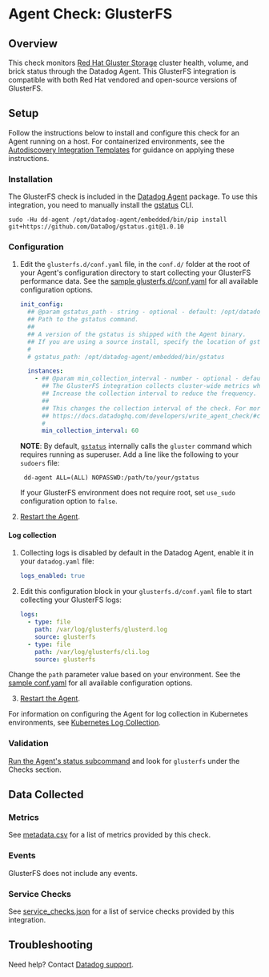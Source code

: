# Agent Check: GlusterFS

## Overview

This check monitors [Red Hat Gluster Storage][1] cluster health, volume, and brick status through the Datadog Agent.
This GlusterFS integration is compatible with both Red Hat vendored and open-source versions of GlusterFS.

## Setup

Follow the instructions below to install and configure this check for an Agent running on a host. For containerized environments, see the [Autodiscovery Integration Templates][2] for guidance on applying these instructions.

### Installation

The GlusterFS check is included in the [Datadog Agent][3] package. To use this integration, you need to manually install the [gstatus][5] CLI.

```text
sudo -Hu dd-agent /opt/datadog-agent/embedded/bin/pip install git+https://github.com/DataDog/gstatus.git@1.0.10
```

### Configuration

1. Edit the `glusterfs.d/conf.yaml` file, in the `conf.d/` folder at the root of your Agent's configuration directory to start collecting your GlusterFS performance data. See the [sample glusterfs.d/conf.yaml][4] for all available configuration options.

   ```yaml
   init_config:
     ## @param gstatus_path - string - optional - default: /opt/datadog-agent/embedded/bin/gstatus
     ## Path to the gstatus command.
     ##
     ## A version of the gstatus is shipped with the Agent binary.
     ## If you are using a source install, specify the location of gstatus.
     #
     # gstatus_path: /opt/datadog-agent/embedded/bin/gstatus

     instances:
       - ## @param min_collection_interval - number - optional - default: 60
         ## The GlusterFS integration collects cluster-wide metrics which can put additional workload on the server.
         ## Increase the collection interval to reduce the frequency.
         ##
         ## This changes the collection interval of the check. For more information, see:
         ## https://docs.datadoghq.com/developers/write_agent_check/#collection-interval
         #
         min_collection_interval: 60
   ```

   **NOTE**: By default, [`gstatus`][5] internally calls the `gluster` command which requires running as superuser. Add a line like the following to your `sudoers` file:

   ```text
    dd-agent ALL=(ALL) NOPASSWD:/path/to/your/gstatus
   ```

   If your GlusterFS environment does not require root, set `use_sudo` configuration option to `false`.

2. [Restart the Agent][6].

#### Log collection

1. Collecting logs is disabled by default in the Datadog Agent, enable it in your `datadog.yaml` file:

   ```yaml
   logs_enabled: true
   ```

2. Edit this configuration block in your `glusterfs.d/conf.yaml` file to start collecting your GlusterFS logs:

   ```yaml
   logs:
     - type: file
       path: /var/log/glusterfs/glusterd.log
       source: glusterfs
     - type: file
       path: /var/log/glusterfs/cli.log
       source: glusterfs
   ```

Change the `path` parameter value based on your environment. See the [sample conf.yaml][4] for all available configuration options.

3. [Restart the Agent][6].

For information on configuring the Agent for log collection in Kubernetes environments, see [Kubernetes Log Collection][7].

### Validation

[Run the Agent's status subcommand][8] and look for `glusterfs` under the Checks section.

## Data Collected

### Metrics

See [metadata.csv][9] for a list of metrics provided by this check.

### Events

GlusterFS does not include any events.

### Service Checks

See [service_checks.json][10] for a list of service checks provided by this integration.

## Troubleshooting

Need help? Contact [Datadog support][11].

[1]: https://www.redhat.com/en/technologies/storage/gluster
[2]: https://docs.datadoghq.com/agent/kubernetes/integrations/
[3]: https://app.datadoghq.com/account/settings/agent/latest
[4]: https://github.com/DataDog/integrations-core/blob/master/glusterfs/datadog_checks/glusterfs/data/conf.yaml.example
[5]: https://github.com/gluster/gstatus#install
[6]: https://docs.datadoghq.com/agent/guide/agent-commands/#start-stop-and-restart-the-agent
[7]: https://docs.datadoghq.com/agent/kubernetes/log/
[8]: https://docs.datadoghq.com/agent/guide/agent-commands/#agent-status-and-information
[9]: https://github.com/DataDog/integrations-core/blob/master/glusterfs/metadata.csv
[10]: https://github.com/DataDog/integrations-core/blob/master/glusterfs/assets/service_checks.json
[11]: https://docs.datadoghq.com/help/
